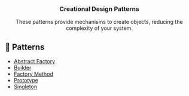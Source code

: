 <p align="center">
  <h3 align="center">Creational Design Patterns</h3>

  <p align="center">
    These patterns provide mechanisms to create objects, reducing the complexity of your system.
  </p>
</p>

## 🔗 Patterns

- [Abstract Factory](https://github.com/cnnor/design-patterns-ts/blob/main/src/creational/AbstractFactory.ts)
- [Builder](https://github.com/cnnor/design-patterns-ts/blob/main/src/creational/Builder.ts)
- [Factory Method](https://github.com/cnnor/design-patterns-ts/blob/main/src/creational/FactoryMethod.ts)
- [Prototype](https://github.com/cnnor/design-patterns-ts/blob/main/src/creational/Prototype.ts)
- [Singleton](https://github.com/cnnor/design-patterns-ts/blob/main/src/creational/Singleton.ts)
